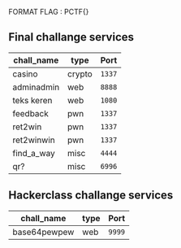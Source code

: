 FORMAT FLAG : PCTF{}

## Final challange services

|chall_name |type   |Port   |
|--         |--     |--     |
|casino     |crypto |`1337` |
|adminadmin |web    |`8888` |
|teks keren |web    |`1080` |
|feedback   |pwn    |`1337` |
|ret2win    |pwn    |`1337` |
|ret2winwin |pwn    |`1337` |
|find_a_way |misc   |`4444` |
|qr?        |misc   |`6996` |


## Hackerclass challange services

|chall_name     |type   |Port   |
|--             |--     |--     |
|base64pewpew   |web    |`9999` |

